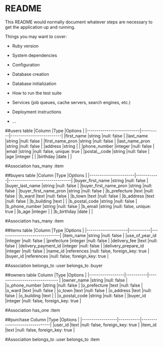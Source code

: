 # README

This README would normally document whatever steps are necessary to get the
application up and running.

Things you may want to cover:

* Ruby version

* System dependencies

* Configuration

* Database creation

* Database initialization

* How to run the test suite

* Services (job queues, cache servers, search engines, etc.)

* Deployment instructions

* ...

##users table
|Column                     |Type      |Options                   |
|---------------------------|----------|--------------------------|
|first_name                 |string    |null: false               |
|last_name                  |string    |null: false               |
|first_name_pron            |string    |null: false               |
|last_name_pron             |string    |null: false               |
|address                    |string    |                          |
|phone_number               |integer   |null: false               |
|email                      |string    |null: false, unique: true |
|postal__code               |string    |null: false               |
|age                        |integer   |                          |
|birthday                   |date      |                          |

#Association
has_many :item


##buyers table
|Column                 |Type    |Options                             |
|-----------------------|------------|--------------------------------|
|buyer_first_name       |string      |null: false                     |
|buyer_last_name        |string      |null: false                     |
|buyer_first_name_pron  |string      |null: false                     |
|buyer_first_name_pron  |string      |null: false                     |
|b_prefecture           |text        |null: false                     |
|b_ward                 |text        |null: false                     |
|b_town                 |text        |null: false                     |
|b_address              |text        |null: false                     |
|b_building             |text        |                                |
|b_postal_code          |string      |null: false                     |
|b_phone_number         |string      |null: false                     |
|b_email                |string      |null: false, unique: true       |
|b_age                  |integer     |                                |
|b_birthday             |date        |                                |

#Association
has_many :item

##items table
|Column               |Type       |Options                  |
|---------------------|-----------|-------------------------------|
|item_name            |string     |null: false                    |
|use_of_year_id       |integer    |null: false                    |
|prefecture           |integer    |null: false                    |
|delivery_fee         |text       |null: false                    |
|delivery_payment_id  |integer    |null: false                    |
|delivery_prepare_id  |integer    |null: false                    |
|name_id              |references |null: false, foreign_key: true |
|buyer_id             |references |null: false, foreign_key: true |

#Association
 belongs_to :user
 belongs_to :buyer

##owners table
Column             |Type       |Options                         |
|------------------|-----------|------------------------------- |
|owner_name        |string     |null: false                     |
|o_phone_number    |string     |null: false                     |
|o_prefecture      |text       |null: false                     |
|o_ward            |text       |null: false                     |
|o_town            |text       |null: false                     |
|o_address         |text       |null: false                     |
|o_building        |text       |                                |
|o_postal_code     |string     |null: false                     |
|buyer_id          |integer    |null: false, foreign_key: true  |

#Association
has_one :item

##purchase
Column             |Type       |Options                        |
|------------------|-----------|-------------------------------|
|user_id          |text        |null: false, foreign_key: true |
|item_id          |text        |null: false, foreign_key: true |

#Association
belongs_to :user
belongs_to :item